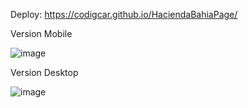 Deploy: https://codigcar.github.io/HaciendaBahiaPage/

Version Mobile

![image](https://user-images.githubusercontent.com/34387852/114794299-cb151380-9d51-11eb-821b-308fe4c861e4.png)


Version Desktop

![image](https://user-images.githubusercontent.com/34387852/114795470-395ad580-9d54-11eb-851c-b49a8b28b6db.png)
